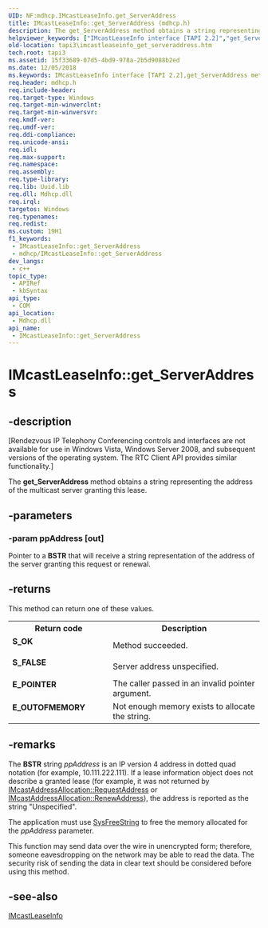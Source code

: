 ```yaml
---
UID: NF:mdhcp.IMcastLeaseInfo.get_ServerAddress
title: IMcastLeaseInfo::get_ServerAddress (mdhcp.h)
description: The get_ServerAddress method obtains a string representing the address of the multicast server granting this lease.
helpviewer_keywords: ["IMcastLeaseInfo interface [TAPI 2.2]","get_ServerAddress method","IMcastLeaseInfo.get_ServerAddress","IMcastLeaseInfo::get_ServerAddress","_tapi3_imcastleaseinfo_get_serveraddress","get_ServerAddress","get_ServerAddress method [TAPI 2.2]","get_ServerAddress method [TAPI 2.2]","IMcastLeaseInfo interface","mdhcp/IMcastLeaseInfo::get_ServerAddress","tapi3.imcastleaseinfo_get_serveraddress"]
old-location: tapi3\imcastleaseinfo_get_serveraddress.htm
tech.root: tapi3
ms.assetid: 15f33689-07d5-4bd9-978a-2b5d9088b2ed
ms.date: 12/05/2018
ms.keywords: IMcastLeaseInfo interface [TAPI 2.2],get_ServerAddress method, IMcastLeaseInfo.get_ServerAddress, IMcastLeaseInfo::get_ServerAddress, _tapi3_imcastleaseinfo_get_serveraddress, get_ServerAddress, get_ServerAddress method [TAPI 2.2], get_ServerAddress method [TAPI 2.2],IMcastLeaseInfo interface, mdhcp/IMcastLeaseInfo::get_ServerAddress, tapi3.imcastleaseinfo_get_serveraddress
req.header: mdhcp.h
req.include-header: 
req.target-type: Windows
req.target-min-winverclnt: 
req.target-min-winversvr: 
req.kmdf-ver: 
req.umdf-ver: 
req.ddi-compliance: 
req.unicode-ansi: 
req.idl: 
req.max-support: 
req.namespace: 
req.assembly: 
req.type-library: 
req.lib: Uuid.lib
req.dll: Mdhcp.dll
req.irql: 
targetos: Windows
req.typenames: 
req.redist: 
ms.custom: 19H1
f1_keywords:
 - IMcastLeaseInfo::get_ServerAddress
 - mdhcp/IMcastLeaseInfo::get_ServerAddress
dev_langs:
 - c++
topic_type:
 - APIRef
 - kbSyntax
api_type:
 - COM
api_location:
 - Mdhcp.dll
api_name:
 - IMcastLeaseInfo::get_ServerAddress
---
```


# IMcastLeaseInfo::get_ServerAddress


## -description

<p class="CCE_Message">[Rendezvous IP Telephony Conferencing controls and interfaces are not available for use in Windows Vista, Windows Server 2008, and subsequent versions of the operating system. The RTC Client API
provides similar functionality.]

 The 
<b>get_ServerAddress</b> method obtains a string representing the address of the multicast server granting this lease.

## -parameters

### -param ppAddress [out]

Pointer to a <b>BSTR</b> that will receive a string representation of the address of the server granting this request or renewal.

## -returns

This method can return one of these values.

<table>
<tr>
<th>Return code</th>
<th>Description</th>
</tr>
<tr>
<td width="40%">
<dl>
<dt><b>S_OK</b></dt>
</dl>
</td>
<td width="60%">
Method succeeded.

</td>
</tr>
<tr>
<td width="40%">
<dl>
<dt><b>S_FALSE</b></dt>
</dl>
</td>
<td width="60%">
Server address unspecified.

</td>
</tr>
<tr>
<td width="40%">
<dl>
<dt><b>E_POINTER</b></dt>
</dl>
</td>
<td width="60%">
The caller passed in an invalid pointer argument.

</td>
</tr>
<tr>
<td width="40%">
<dl>
<dt><b>E_OUTOFMEMORY</b></dt>
</dl>
</td>
<td width="60%">
Not enough memory exists to allocate the string.

</td>
</tr>
</table>

## -remarks

The <b>BSTR</b> string <i>ppAddress</i> is an IP version 4 address in dotted quad notation (for example, 10.111.222.111). If a lease information object does not describe a granted lease (for example, it was not returned by 
<a href="/windows/desktop/api/mdhcp/nf-mdhcp-imcastaddressallocation-requestaddress">IMcastAddressAllocation::RequestAddress</a> or 
<a href="/windows/desktop/api/mdhcp/nf-mdhcp-imcastaddressallocation-renewaddress">IMcastAddressAllocation::RenewAddress</a>), the address is reported as the string "Unspecified".

The application must use 
<a href="/previous-versions/windows/desktop/api/oleauto/nf-oleauto-sysfreestring">SysFreeString</a> to free the memory allocated for the <i>ppAddress</i> parameter.
			

This function may send data over the wire in unencrypted form; therefore, someone eavesdropping on the network may be able to read the data. The security risk of sending the data in clear text should be considered before using this method.

## -see-also

<a href="/windows/desktop/api/mdhcp/nn-mdhcp-imcastleaseinfo">IMcastLeaseInfo</a>

